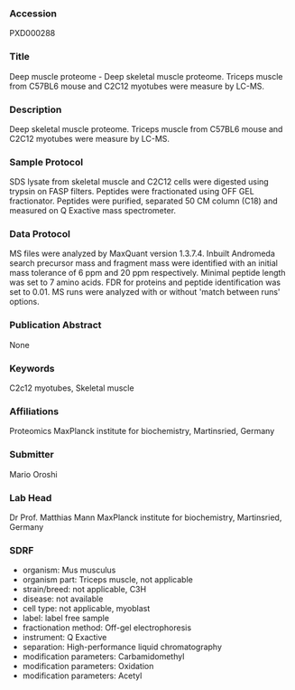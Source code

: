 ### Accession
PXD000288

### Title
Deep muscle proteome - Deep skeletal muscle proteome. Triceps muscle from C57BL6 mouse and C2C12 myotubes were measure by LC-MS.

### Description
Deep skeletal muscle proteome. Triceps muscle from C57BL6 mouse and C2C12 myotubes were measure by LC-MS.

### Sample Protocol
SDS lysate from skeletal muscle and C2C12 cells were digested using trypsin on FASP filters. Peptides  were fractionated using OFF GEL fractionator. Peptides were purified, separated  50 CM column (C18) and measured on Q Exactive mass spectrometer.

### Data Protocol
MS files were analyzed by MaxQuant version 1.3.7.4. Inbuilt Andromeda search precursor mass and fragment mass were identified with an initial mass tolerance of 6 ppm and 20 ppm respectively. Minimal peptide length was set to 7 amino acids. FDR for proteins and peptide identification was set to 0.01. MS runs were analyzed with or without 'match between runs' options.

### Publication Abstract
None

### Keywords
C2c12 myotubes, Skeletal muscle

### Affiliations
Proteomics
MaxPlanck institute for biochemistry, Martinsried, Germany

### Submitter
Mario Oroshi

### Lab Head
Dr Prof. Matthias Mann
MaxPlanck institute for biochemistry, Martinsried, Germany


### SDRF
- organism: Mus musculus
- organism part: Triceps muscle, not applicable
- strain/breed: not applicable, C3H
- disease: not available
- cell type: not applicable, myoblast
- label: label free sample
- fractionation method: Off-gel electrophoresis
- instrument: Q Exactive
- separation: High-performance liquid chromatography
- modification parameters: Carbamidomethyl
- modification parameters: Oxidation
- modification parameters: Acetyl

